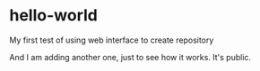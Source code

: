 # hello-world
My first test of using web interface to create repository

And I am adding another one, just to see how it works. It's public.
